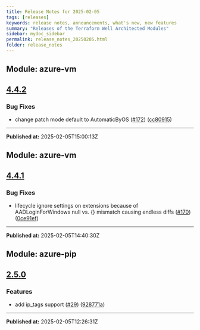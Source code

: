 ```yaml
---
title: Release Notes for 2025-02-05
tags: [releases]
keywords: release notes, announcements, what's new, new features
summary: "Releases of the Terraform Well Architected Modules"
sidebar: mydoc_sidebar
permalink: release_notes_20250205.html
folder: release_notes
---
```


## Module: azure-vm
## [4.4.2](https://github.com/CloudNationHQ/terraform-azure-vm/releases/tag/v4.4.2)


### Bug Fixes

* change patch mode default to AutomaticByOS ([#172](https://github.com/CloudNationHQ/terraform-azure-vm/issues/172)) ([cc80915](https://github.com/CloudNationHQ/terraform-azure-vm/commit/cc80915804ccc7b1226f198e8f475b75f4917686))

---

**Published at:** 2025-02-05T15:00:13Z

## Module: azure-vm
## [4.4.1](https://github.com/CloudNationHQ/terraform-azure-vm/releases/tag/v4.4.1)


### Bug Fixes

* lifecycle ignore settings on extensions because of AADLoginForWindows null vs. {} mismatch causing endless diffs ([#170](https://github.com/CloudNationHQ/terraform-azure-vm/issues/170)) ([0ce91ef](https://github.com/CloudNationHQ/terraform-azure-vm/commit/0ce91efe8cdc433141a7ee15e05de959bbdc6056))

---

**Published at:** 2025-02-05T14:40:30Z

## Module: azure-pip
## [2.5.0](https://github.com/CloudNationHQ/terraform-azure-pip/releases/tag/v2.5.0)


### Features

* add ip_tags support ([#29](https://github.com/CloudNationHQ/terraform-azure-pip/issues/29)) ([928771a](https://github.com/CloudNationHQ/terraform-azure-pip/commit/928771ace285840cc6d472d31c6454c822ac6849))

---

**Published at:** 2025-02-05T12:26:31Z

